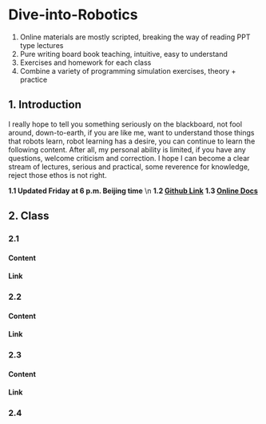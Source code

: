 # Dive-into-Robotics

1. Online materials are mostly scripted, breaking the way of reading PPT type lectures  
2. Pure writing board book teaching, intuitive, easy to understand  
3. Exercises and homework for each class  
4. Combine a variety of programming simulation exercises, theory + practice

## 1. Introduction
I really hope to tell you something seriously on the blackboard, not fool around, down-to-earth, if you are like me, want to understand those things that robots learn, robot learning has a desire, you can continue to learn the following content.
After all, my personal ability is limited, if you have any questions, welcome criticism and correction. I hope I can become a clear stream of lectures, serious and practical, some reverence for knowledge, reject those ethos is not right.

**1.1 Updated Friday at 6 p.m. Beijing time** \n
**1.2 [Github Link](https://github.com/LIUHAITAO-CH/Dive-into-Robotics/)**
**1.3 [Online Docs](https://kdocs.cn/l/cb9gYbJgQoYT/)**

## 2. Class

### 2.1 
#### Content
#### Link

### 2.2
#### Content
#### Link

### 2.3 
#### Content
#### Link

### 2.4
